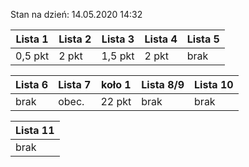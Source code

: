 Stan na dzień: 14.05.2020 14:32

| Lista 1 | Lista 2 | Lista 3 | Lista 4 | Lista 5 |
|---|---|---|---|---|
| 0,5 pkt | 2 pkt | 1,5 pkt | 2 pkt | brak |

| Lista 6 | Lista 7 | koło 1 | Lista 8/9 | Lista 10 |
|---|---|---|---|---|
| brak | obec. | 22 pkt | brak | brak |

| Lista 11|
|---|
| brak |
